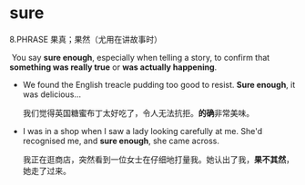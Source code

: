 # sure

8.PHRASE 果真；果然（尤用在讲故事时）

​	You say **sure enough**, especially when telling a story, to confirm that **something was really true** or **was actually happening**.

- We found the English treacle pudding too good to resist. **Sure enough**, it was delicious...

  我们觉得英国糖蜜布丁太好吃了，令人无法抗拒。**的确**非常美味。

- I was in a shop when I saw a lady looking carefully at me. She'd recognised me, and **sure enough**, she came across.

  我正在逛商店，突然看到一位女士在仔细地打量我。她认出了我，**果不其然**，她走了过来。

